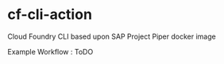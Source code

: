 # cf-cli-action
Cloud Foundry CLI based upon SAP Project Piper docker image

Example Workflow : ToDO
